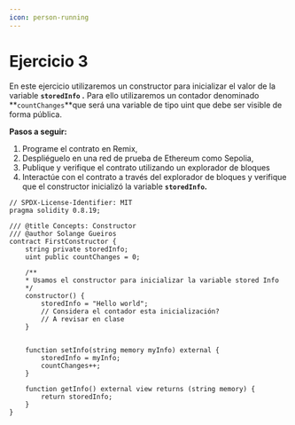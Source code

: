 ```yaml
---
icon: person-running
---
```


# Ejercicio 3

En este ejercicio utilizaremos un constructor para inicializar el valor de la variable **`storedInfo` .** Para ello utilizaremos un contador denominado **`countChanges`**que será una variable de tipo uint que debe ser visible de forma pública.

**Pasos a seguir:**

1. Programe el contrato en Remix,
2. Despliéguelo en una red de prueba de Ethereum como Sepolia,
3. Publique y verifique el contrato utilizando un explorador de bloques
4. Interactúe con el contrato a través del explorador de bloques y verifique que el constructor inicializó la variable **`storedInfo`.**

```solidity
// SPDX-License-Identifier: MIT
pragma solidity 0.8.19;

/// @title Concepts: Constructor
/// @author Solange Gueiros
contract FirstConstructor {
    string private storedInfo;
    uint public countChanges = 0;

    /**
    * Usamos el constructor para inicializar la variable stored Info
    */
    constructor() {
        storedInfo = "Hello world";
        // Considera el contador esta inicialización?
        // A revisar en clase
    }
    

    function setInfo(string memory myInfo) external {
        storedInfo = myInfo;
        countChanges++;
    }
    
    function getInfo() external view returns (string memory) {
        return storedInfo;
    }  
}
```
